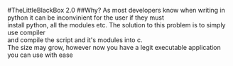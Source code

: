 #TheLittleBlackBox 2.0 <C>
##Why?
As most developers know when writing in python it can be inconvinient for the user if they must   
install python, all the modules etc. The solution to this problem is to simply use compiler  
and compile the script and it's modules into c.  
The size may grow, however now you have a legit executable application you can use with ease